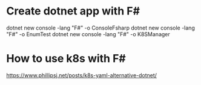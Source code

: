 # Create dotnet app with F#
dotnet new console -lang "F#" -o ConsoleFsharp
dotnet new console -lang "F#" -o EnumTest
dotnet new console -lang "F#" -o K8SManager


# How to use k8s with F#
https://www.phillipsj.net/posts/k8s-yaml-alternative-dotnet/